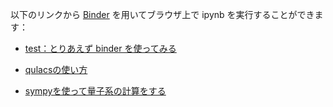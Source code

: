 以下のリンクから [Binder](https://mybinder.org) を用いてブラウザ上で ipynb を実行することができます：
- [test：とりあえず binder を使ってみる](https://mybinder.org/v2/gh/keisukefujii/quantsoftwaretutorials/HEAD?filepath=test_qulacs.ipynb)

- [qulacsの使い方](https://mybinder.org/v2/gh/keisukefujii/quantsoftwaretutorials/HEAD?filepath=Qulacs_introduction.ipynb)

- [sympyを使って量子系の計算をする](https://mybinder.org/v2/gh/keisukefujii/quantsoftwaretutorials/HEAD?filepath=sympy_quantum_introduction.ipynb)


